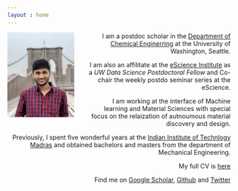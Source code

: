 ```yaml
---
layout : home
---
```

<img 
     src="data/profile-min.jpeg"
     width="30%"
     height="60%"
     align="left"
     style="float:left; padding-right:30px"
     >

<div style="text-align: right"> 
     
I am a postdoc scholar in the [Department of Chemical Enginerring](https://www.cheme.washington.edu/) at the University of Washington, Seattle. 

I am also an affilitate at the [eScience Institute](https://escience.washington.edu/) as a *UW Data Science Postdoctoral Fellow* and Co-chair the weekly postdo seminar series at the eScience.

I am working at the interface of Machine learning and Material Sciences with special focus on the relaization of autnoumous material discovery and design. 

Previously, I spent five wonderful years at the [Indian Institute of Technlogy Madras](https://www.iitm.ac.in/) and obtained bachelors and masters from the department of Mechanical Engineering. 


My full CV is [here](data/KiranVaddi_CV.pdf)

Find me on [Google Scholar](https://scholar.google.com/citations?user=GbNEbEkAAAAJ&hl=en&oi=ao), [Github](https://github.com/kiranvad) and [Twitter](https://twitter.com/imvaddi)
     
</div>
